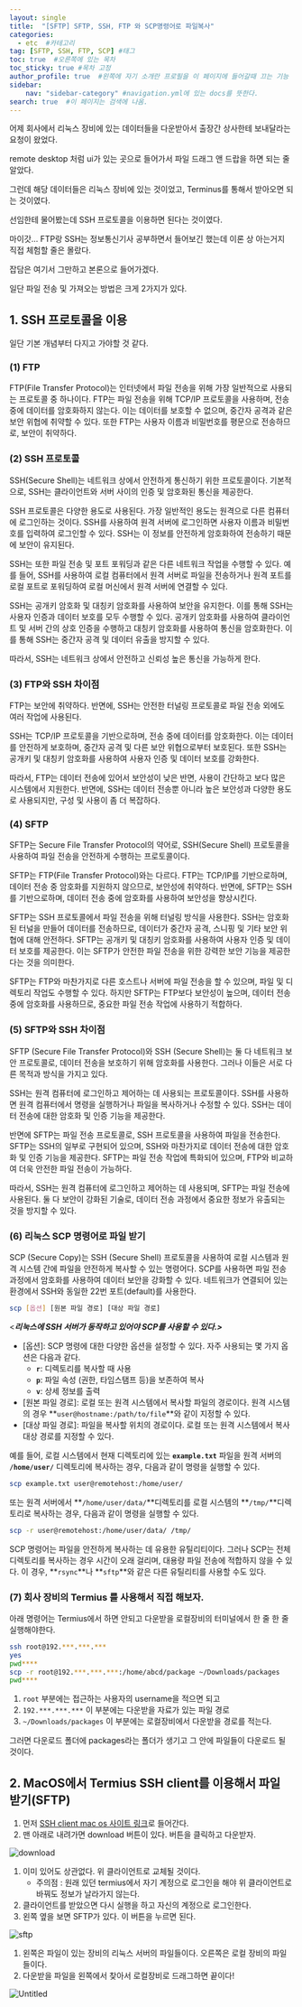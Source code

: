 ```yaml
---
layout: single
title:  "[SFTP] SFTP, SSH, FTP 와 SCP명령어로 파일복사"
categories: 
  - etc  #카테고리
tag: [SFTP, SSH, FTP, SCP] #태그
toc: true  #오른쪽에 있는 목차
toc_sticky: true #목차 고정
author_profile: true  #왼쪽에 자기 소개란 프로필을 이 페이지에 들어갈때 끄는 기능
sidebar:
    nav: "sidebar-category" #navigation.yml에 있는 docs를 뜻한다.
search: true  #이 페이지는 검색에 나옴.
---
```


어제 회사에서 리눅스 장비에 있는 데이터들을 다운받아서 출장간 상사한테 보내달라는 요청이 왔었다.

remote desktop 처럼 ui가 있는 곳으로 들어가서 파일 드래그 앤 드랍을 하면 되는 줄 알았다.

그런데 해당 데이터들은 리눅스 장비에 있는 것이었고, Terminus를 통해서 받아오면 되는 것이였다.

선임한테 물어봤는데 SSH 프로토콜을 이용하면 된다는 것이였다.

마이갓... FTP랑 SSH는 정보통신기사 공부하면서 들어보긴 했는데 이론 상 아는거지 직접 체험할 줄은 몰랐다.

잡담은 여기서 그만하고 본론으로 들어가겠다.

일단 파일 전송 및 가져오는 방법은 크게 2가지가 있다. 

## 1.  SSH 프로토콜을 이용
일단 기본 개념부터 다지고 가야할 것 같다.

### (1) FTP

FTP(File Transfer Protocol)는 인터넷에서 파일 전송을 위해 가장 일반적으로 사용되는 프로토콜 중 하나이다. FTP는 파일 전송을 위해 TCP/IP 프로토콜을 사용하며, 전송 중에 데이터를 암호화하지 않는다. 이는 데이터를 보호할 수 없으며, 중간자 공격과 같은 보안 위협에 취약할 수 있다. 또한 FTP는 사용자 이름과 비밀번호를 평문으로 전송하므로, 보안이 취약하다.

### (2) SSH 프로토콜

SSH(Secure Shell)는 네트워크 상에서 안전하게 통신하기 위한 프로토콜이다. 기본적으로, SSH는 클라이언트와 서버 사이의 인증 및 암호화된 통신을 제공한다.

SSH 프로토콜은 다양한 용도로 사용된다. 가장 일반적인 용도는 원격으로 다른 컴퓨터에 로그인하는 것이다. SSH를 사용하여 원격 서버에 로그인하면 사용자 이름과 비밀번호를 입력하여 로그인할 수 있다. SSH는 이 정보를 안전하게 암호화하여 전송하기 때문에 보안이 유지된다.

SSH는 또한 파일 전송 및 포트 포워딩과 같은 다른 네트워크 작업을 수행할 수 있다. 예를 들어, SSH를 사용하여 로컬 컴퓨터에서 원격 서버로 파일을 전송하거나 원격 포트를 로컬 포트로 포워딩하여 로컬 머신에서 원격 서버에 연결할 수 있다.

SSH는 공개키 암호화 및 대칭키 암호화를 사용하여 보안을 유지한다. 이를 통해 SSH는 사용자 인증과 데이터 보호를 모두 수행할 수 있다. 공개키 암호화를 사용하여 클라이언트 및 서버 간의 상호 인증을 수행하고 대칭키 암호화를 사용하여 통신을 암호화한다. 이를 통해 SSH는 중간자 공격 및 데이터 유출을 방지할 수 있다.

따라서, SSH는 네트워크 상에서 안전하고 신뢰성 높은 통신을 가능하게 한다.

### (3) FTP와 SSH 차이점

FTP는 보안에 취약하다. 반면에, SSH는 안전한 터널링 프로토콜로 파일 전송 외에도 여러 작업에 사용된다. 

SSH는 TCP/IP 프로토콜을 기반으로하며, 전송 중에 데이터를 암호화한다. 이는 데이터를 안전하게 보호하며, 중간자 공격 및 다른 보안 위협으로부터 보호된다. 또한 SSH는 공개키 및 대칭키 암호화를 사용하여 사용자 인증 및 데이터 보호를 강화한다.

따라서, FTP는 데이터 전송에 있어서 보안성이 낮은 반면, 사용이 간단하고 보다 많은 시스템에서 지원한다. 반면에, SSH는 데이터 전송뿐 아니라 높은 보안성과 다양한 용도로 사용되지만, 구성 및 사용이 좀 더 복잡하다.

### (4) SFTP

SFTP는 Secure File Transfer Protocol의 약어로, SSH(Secure Shell) 프로토콜을 사용하여 파일 전송을 안전하게 수행하는 프로토콜이다.

SFTP는 FTP(File Transfer Protocol)와는 다르다. FTP는 TCP/IP를 기반으로하며, 데이터 전송 중 암호화를 지원하지 않으므로, 보안성에 취약하다. 반면에, SFTP는 SSH를 기반으로하며, 데이터 전송 중에 암호화를 사용하여 보안성을 향상시킨다.

SFTP는 SSH 프로토콜에서 파일 전송을 위해 터널링 방식을 사용한다. SSH는 암호화된 터널을 만들어 데이터를 전송하므로, 데이터가 중간자 공격, 스니핑 및 기타 보안 위협에 대해 안전하다. SFTP는 공개키 및 대칭키 암호화를 사용하여 사용자 인증 및 데이터 보호를 제공한다. 이는 SFTP가 안전한 파일 전송을 위한 강력한 보안 기능을 제공한다는 것을 의미한다.

SFTP는 FTP와 마찬가지로 다른 호스트나 서버에 파일 전송을 할 수 있으며, 파일 및 디렉토리 작업도 수행할 수 있다. 하지만 SFTP는 FTP보다 보안성이 높으며, 데이터 전송 중에 암호화를 사용하므로, 중요한 파일 전송 작업에 사용하기 적합하다.

### (5) SFTP와 SSH 차이점

SFTP (Secure File Transfer Protocol)와 SSH (Secure Shell)는 둘 다 네트워크 보안 프로토콜로, 데이터 전송을 보호하기 위해 암호화를 사용한다. 그러나 이들은 서로 다른 목적과 방식을 가지고 있다.

SSH는 원격 컴퓨터에 로그인하고 제어하는 데 사용되는 프로토콜이다. SSH를 사용하면 원격 컴퓨터에서 명령을 실행하거나 파일을 복사하거나 수정할 수 있다. SSH는 데이터 전송에 대한 암호화 및 인증 기능을 제공한다.

반면에 SFTP는 파일 전송 프로토콜로, SSH 프로토콜을 사용하여 파일을 전송한다. SFTP는 SSH의 일부로 구현되어 있으며, SSH와 마찬가지로 데이터 전송에 대한 암호화 및 인증 기능을 제공한다. SFTP는 파일 전송 작업에 특화되어 있으며, FTP와 비교하여 더욱 안전한 파일 전송이 가능하다.

따라서, SSH는 원격 컴퓨터에 로그인하고 제어하는 데 사용되며, SFTP는 파일 전송에 사용된다. 둘 다 보안이 강화된 기술로, 데이터 전송 과정에서 중요한 정보가 유출되는 것을 방지할 수 있다.

### (6) 리눅스 SCP 명령어로 파일 받기

SCP (Secure Copy)는 SSH (Secure Shell) 프로토콜을 사용하여 로컬 시스템과 원격 시스템 간에 파일을 안전하게 복사할 수 있는 명령어다. SCP를 사용하면 파일 전송 과정에서 암호화를 사용하여 데이터 보안을 강화할 수 있다. 네트워크가 연결되어 있는 환경에서 SSH와 동일한 22번 포트(default)를 사용한다.

```bash
scp [옵션] [원본 파일 경로] [대상 파일 경로]
```

<***리눅스에 SSH 서버가 동작하고 있어야 SCP를 사용할 수 있다.>***

- [옵션]: SCP 명령에 대한 다양한 옵션을 설정할 수 있다. 자주 사용되는 몇 가지 옵션은 다음과 같다.
    - **`r`**: 디렉토리를 복사할 때 사용
    - **`p`**: 파일 속성 (권한, 타임스탬프 등)을 보존하여 복사
    - **`v`**: 상세 정보를 출력
- [원본 파일 경로]: 로컬 또는 원격 시스템에서 복사할 파일의 경로이다. 원격 시스템의 경우 **`user@hostname:/path/to/file`**와 같이 지정할 수 있다.
- [대상 파일 경로]: 파일을 복사할 위치의 경로이다. 로컬 또는 원격 시스템에서 복사 대상 경로를 지정할 수 있다.

예를 들어, 로컬 시스템에서 현재 디렉토리에 있는 **`example.txt`** 파일을 원격 서버의 **`/home/user/`**
 디렉토리에 복사하는 경우, 다음과 같이 명령을 실행할 수 있다.

```bash
scp example.txt user@remotehost:/home/user/
```

또는 원격 서버에서 **`/home/user/data/`**디렉토리를 로컬 시스템의 **`/tmp/`**디렉토리로 복사하는 경우, 다음과 같이 명령을 실행할 수 있다. 

```bash
scp -r user@remotehost:/home/user/data/ /tmp/
```

SCP 명령어는 파일을 안전하게 복사하는 데 유용한 유틸리티이다. 그러나 SCP는 전체 디렉토리를 복사하는 경우 시간이 오래 걸리며, 대용량 파일 전송에 적합하지 않을 수 있다. 이 경우, **`rsync`**나 **`sftp`**와 같은 다른 유틸리티를 사용할 수도 있다.

### (7) 회사 장비의 Termius 를 사용해서 직접 해보자. 

아래 명령어는 Termius에서 하면 안되고 다운받을 로컬장비의 터미널에서 한 줄 한 줄 실행해야한다.

```bash
ssh root@192.***.***.***
yes
pwd****
scp -r root@192.***.***.***:/home/abcd/package ~/Downloads/packages
pwd****
```
1. `root` 부분에는 접근하는 사용자의 username을 적으면 되고 
2. `192.***.***.***` 이 부분에는 다운받을 자료가 있는 파일 경로
3. `~/Downloads/packages` 이 부분에는 로컬장비에서 다운받을 경로를 적는다.

그러면 다운로드 폴더에 packages라는 폴더가 생기고 그 안에 파일들이 다운로드 될 것이다.



## 2. MacOS에서 Termius SSH client를 이용해서 파일 받기(SFTP)

1. 먼저 [SSH client mac os 사이트 링크](https://termius.com/free-ssh-client-for-mac-os)로 들어간다. 
2. 맨 아래로 내려가면 download 버튼이 있다. 버튼을 클릭하고 다운받자.

![download](/assets/images/2023-02-21/termiusDownload.png)

1. 이미 있어도 상관없다. 위 클라이언트로 교체될 것이다.
    - 주의점 : 원래 있던 termius에서 자기 계정으로 로그인을 해야 위 클라이언트로 바꿔도 정보가 날라가지 않는다. 
2. 클라이언트를 받았으면 다시 실행을 하고 자신의 계정으로 로그인한다. 
3. 왼쪽 옆을 보면 SFTP가 있다. 이 버튼을 누르면 된다.

![sftp](/assets/images/2023-02-21/sftp.png)

1. 왼쪽은 파일이 있는 장비의 리눅스 서버의 파일들이다. 오른쪽은 로컬 장비의 파일들이다. 
2. 다운받을 파일을 왼쪽에서 찾아서 로컬장비로 드래그하면 끝이다!

![Untitled](/assets/images/2023-02-21/file.png)